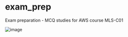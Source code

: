 # exam_prep
Exam preparation - MCQ studies for AWS course MLS-C01

![image](https://github.com/WingsMaker/exam_prep/assets/32192638/051f2d66-967a-4fe0-88cf-cab6a297462a)
